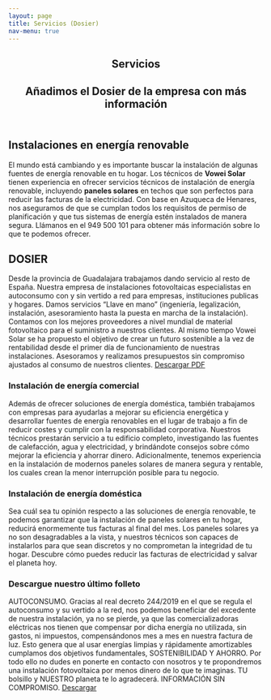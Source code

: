 ```yaml
---
layout: page
title: Servicios (Dosier)
nav-menu: true
---
```


<!-- Main -->
<div id="main" class="alt">

<!-- One -->
<section id="one">
	<div class="inner">
		<header class="major">
			<h1>Servicios</h1>
			<h2>Añadimos el Dosier de la empresa con más información</h2>
		</header>

<!-- Content -->
<h2 id="content">Instalaciones en energía renovable</h2>
<p>El mundo está cambiando y es importante buscar la instalación de algunas fuentes de energía renovable en tu hogar. Los técnicos de <strong>Vowei Solar</strong> tienen experiencia en ofrecer servicios técnicos de instalación de energía renovable, incluyendo <strong>paneles solares</strong> en techos que son perfectos para reducir las facturas de la electricidad. Con base en Azuqueca de Henares, nos aseguramos de que se cumplan todos los requisitos de permiso de planificación y que tus sistemas de energía estén instalados de manera segura. Llámanos en el 949 500 101 para obtener más información sobre lo que te podemos ofrecer.</p>

<h2 id="content">DOSIER</h2>
<p>Desde la provincia de Guadalajara trabajamos dando servicio al resto de España.
Nuestra empresa de instalaciones fotovoltaicas especialistas en autoconsumo con y sin vertido a red para empresas, instituciones publicas y hogares.
Damos servicios “Llave en mano” (ingeniería, legalización, instalación, asesoramiento hasta la puesta en marcha de la instalación). Contamos con los mejores proveedores a nivel mundial de material fotovoltaico para el suministro a nuestros clientes.
Al mismo tiempo Vowei Solar se ha propuesto el objetivo de crear un futuro sostenible a la vez de rentabilidad desde el primer día de funcionamiento de nuestras instalaciones.
Asesoramos y realizamos presupuestos sin compromiso ajustados al consumo de nuestros clientes.<span class="icon alt fa-download">   <a href="descargas/dosier.pdf" download>Descargar PDF</a></span></p>	

<div class="row">	
	<div class="6u 12u$(small)">
		<h3>Instalación de energía comercial</h3>
		<p>Además de ofrecer soluciones de energía doméstica, también trabajamos con empresas para ayudarlas a mejorar su eficiencia energética y desarrollar fuentes de energía renovables en el lugar de trabajo a fin de reducir costes y cumplir con la responsabilidad corporativa. Nuestros técnicos prestarán servicio a tu edificio completo, investigando las fuentes de calefacción, agua y electricidad, y brindándote consejos sobre cómo mejorar la eficiencia y ahorrar dinero. Adicionalmente, tenemos experiencia en la instalación de modernos paneles solares de manera segura y rentable, los cuales crean la menor interrupción posible para tu negocio.</p>
	</div>
	<div class="6u$ 12u$(small)">
		<h3>Instalación de energía doméstica</h3>
		<p>Sea cuál sea tu opinión respecto a las soluciones de energía renovable, te podemos garantizar que la instalación de paneles solares en tu hogar, reducirá enormemente tus facturas al final del mes. Los paneles solares ya no son desagradables a la vista, y nuestros técnicos son capaces de instalarlos para que sean discretos y no comprometan la integridad de tu hogar. Descubre cómo puedes reducir las facturas de electricidad y salvar el planeta hoy.</p>
	</div>
	<div class="6u$ 12u$(small)">
		<h3>Descargue nuestro último folleto</h3>
		<p>AUTOCONSUMO. 
		Gracias al real decreto 244/2019 en el que se regula el autoconsumo y su vertido a la red, nos podemos beneficiar del excedente de nuestra instalación, ya no se pierde, ya que las comercializadoras eléctricas nos tienen que compensar por dicha energía no utilizada, sin gastos, ni impuestos, compensándonos mes a mes en nuestra factura de luz.
		Esto genera que al usar energías limpias y rápidamente amortizables cumplamos dos objetivos fundamentales, SOSTENIBILIDAD Y AHORRO.
		Por todo ello no dudes en ponerte en contacto con nosotros y te propondremos una instalación fotovoltaica por menos dinero de lo que te imaginas.
		TU bolsillo y NUESTRO planeta te lo agradecerá.
		INFORMACIÓN SIN COMPROMISO.
		<span class="icon alt fa-download">   <a href="descargas/folleto II voweisolar.pdf" download>   Descargar</a></span></p>
	</div>

</div>

</div>
